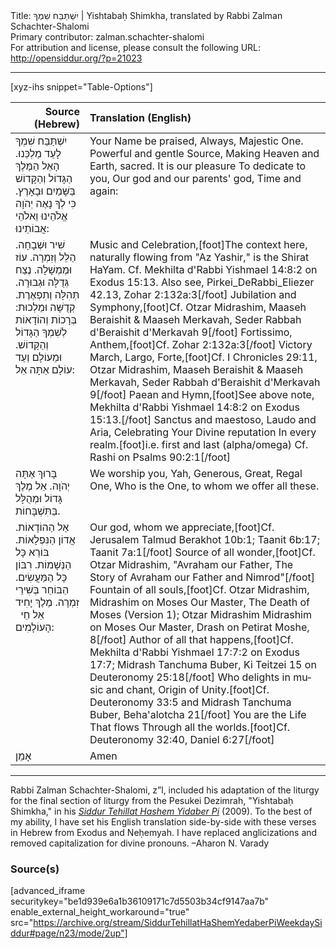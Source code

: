 <html>
<head></head>
<body>
Title: יִשְׁתַּבַּח שִׁמְךָ | Yishtabaḥ Shimkha, translated by Rabbi Zalman Schachter-Shalomi<br />
Primary contributor: zalman.schachter-shalomi<br />
For attribution and license, please consult the following URL: <a href="http://opensiddur.org/?p=21023">http://opensiddur.org/?p=21023</a>
<p />
<hr />

[xyz-ihs snippet="Table-Options"]<table style="margin-left: auto; margin-right: auto;" class="draggable">
<thead><tr><th id="x" style="text-align: right;">Source (Hebrew)</th><th style="text-align: left;">Translation (English)</th></tr></thead>
<tbody>
<tr><td style="vertical-align:top;">
<div class="liturgy" lang="he">
יִשְׁתַּבַּח שִׁמְךָ 
לָעַד מַלְכֵּנוּ. 
הָאֵל הַמֶּלֶךְ הַגָּדוֹל 
וְהַקָּדוֹשׁ בַּשָּׁמַיִם וּבָאָרֶץ. 
כִּי לְךָ 
נָאֶה יְהֹוָה
אֱלֹהֵינוּ וֵאלֹהֵי אֲבוֹתֵינוּ: 
</span></div></td>
 
<td style="vertical-align:top;">
<div class="english" lang="en">
Your Name be praised, 
Always, Majestic One.
Powerful and gentle Source,
Making Heaven and Earth, sacred.
It is our pleasure 
To dedicate to you,
Our god and our parents' god,
Time and again:
</div></td></tr>


<tr><td style="vertical-align:top;">
<div class="liturgy" lang="he">
שִׁיר וּשְׁבָחָה. 
הַלֵּל וְזִמְרָה. 
עוֹז וּמֶמְשָׁלָה. 
נֶצַח גְּדֻלָּה וּגְבוּרָה. 
תְּהִלָּה וְתִפְאֶרֶת. 
קְדֻשָּׁה וּמַלְכוּת: 
בְּרָכוֹת 
וְהוֹדָאוֹת 
לְשִׁמְךָ הַגָּדוֹל וְהַקָּדוֹשׁ. 
וּמֵעוֹלָם וְעַד עוֹלָם אַתָּה אֵל: 
</span></div></td>
 
<td style="vertical-align:top;">
<div class="english" lang="en">
Music and Celebration,[foot]The context here, naturally flowing from "Az Yashir," is the Shirat HaYam. Cf. Mekhilta d'Rabbi Yishmael 14:8:2 on Exodus 15:13. Also see, Pirkei_DeRabbi_Eliezer 42.13, Zohar 2:132a:3[/foot] 
Jubilation and Symphony,[foot]Cf. Otzar Midrashim, Maaseh Beraishit & Maaseh Merkavah, Seder Rabbah d'Beraishit d'Merkavah 9[/foot] 
Fortissimo, Anthem,[foot]Cf. Zohar 2:132a:3[/foot] 
Victory March, Largo, Forte,[foot]Cf. I Chronicles 29:11, Otzar Midrashim, Maaseh Beraishit & Maaseh Merkavah, Seder Rabbah d'Beraishit d'Merkavah 9[/foot] 
Paean and Hymn,[foot]See above note, Mekhilta d'Rabbi Yishmael 14:8:2 on Exodus 15:13.[/foot] 
Sanctus and maestoso,
Laudo and Aria,
Celebrating 
Your Divine reputation
In every realm.[foot]i.e. first and last (alpha/omega) Cf. Rashi on Psalms 90:2:1[/foot]
</div></td></tr>


<tr><td style="vertical-align:top;">
<div class="liturgy" lang="he">
בָּרוּךְ אַתָּה יְהֹוָה.
אֵל מֶלֶךְ גָּדוֹל 
וּמְהֻלָּל 
בַּתִּשְׁבָּחוֹת. 
</span></div></td>
 
<td style="vertical-align:top;">
<div class="english" lang="en">
We worship you, Yah,
Generous, Great, Regal One,
Who is the One,
to whom we offer all these.
</div></td></tr>


<tr><td style="vertical-align:top;">
<div class="liturgy" lang="he">
אֵל הַהוֹדָאוֹת. 
אֲדוֹן הַנִּפְלָאוֹת.
 בּוֹרֵא כָּל הַנְּשָׁמוֹת. 
 רִבּוֹן כָּל הַמַּעֲשִׂים. 
 הַבּוֹחֵר בְּשִׁירֵי זִמְרָה. 
 מֶלֶךְ יָחִיד 
 אֵל  חֵי 
&nbsp;
 הָעוֹלָמִים:
</span></div></td>
 
<td style="vertical-align:top;">
<div class="english" lang="en">
Our god, whom we appreciate,[foot]Cf. Jerusalem Talmud Berakhot 10b:1; Taanit 6b:17; Taanit 7a:1[/foot] 
Source of all wonder,[foot]Cf. Otzar Midrashim, "Avraham our Father, The Story of Avraham our Father and Nimrod"[/foot] 
Fountain of all souls,[foot]Cf. Otzar Midrashim, Midrashim on Moses Our Master, The Death of Moses (Version 1); Otzar Midrashim Midrashim on Moses Our Master, Drash on Petirat Moshe, 8[/foot] 
Author of all that happens,[foot]Cf. Mekhilta d'Rabbi Yishmael 17:7:2 on Exodus 17:7; Midrash Tanchuma Buber, Ki Teitzei 15 on Deuteronomy 25:18[/foot] 
Who delights in music and chant,
Origin of Unity.[foot]Cf. Deuteronomy 33:5 and Midrash Tanchuma Buber, Beha'alotcha 21[/foot] 
You are the Life
That flows 
Through all the worlds.[foot]Cf. Deuteronomy 32:40, Daniel 6:27[/foot]
</div></td></tr>


<tr><td style="vertical-align:top;">
<div class="liturgy" lang="he">
אָמֵן
</span></div></td>
 
<td style="vertical-align:top;">
<div class="english" lang="en">
Amen
</div></td></tr>
</tbody></table>

<hr />

Rabbi Zalman Schachter-Shalomi, z”l, included his adaptation of the liturgy for the final section of liturgy from the Pesukei Dezimrah, "Yishtabaḥ Shimkha," in his <em><a href="https://opensiddur.org/siddurim/ha-ari/neo-hasidut/reb-zalmans-open-siddur-tehillat-hashem/">Siddur Tehillat Hashem Yidaber Pi</a></em> (2009). To the best of my ability, I have set his English translation side-by-side with these verses in Hebrew from Exodus and Neḥemyah. I have replaced anglicizations and removed capitalization for divine pronouns. –Aharon N. Varady

<h3>Source(s)</h3>

[advanced_iframe securitykey="be1d939e6a1b36109171c7d5503b34cf9147aa7b" enable_external_height_workaround="true" src="https://archive.org/stream/SiddurTehillatHaShemYedaberPiWeekdaySiddur#page/n23/mode/2up"]
</body>
</html>